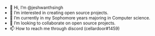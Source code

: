 - 👋 Hi, I’m @jeshwanthsingh
- 👀 I’m interested in creating open source projects.
- 🌱 I’m currently in my Sophomore years majoring in Computer science.
- 💞️ I’m looking to collaborate on open source projects.
- 📫 How to reach me through discord (cellardoor#1459)

<!---
jeshwanthsingh/jeshwanthsingh is a ✨ special ✨ repository because its `README.md` (this file) appears on your GitHub profile.
You can click the Preview link to take a look at your changes.
--->
